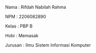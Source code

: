 Nama    : Rifdah Nabilah Rahma

NPM     : 2206082890

Kelas   : PBP B

Hobi    : Memasak

Jurusan : Ilmu Sistem Informasi Komputer